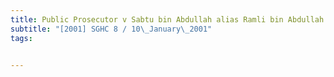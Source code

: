 ```yaml
---
title: Public Prosecutor v Sabtu bin Abdullah alias Ramli bin Abdullah 
subtitle: "[2001] SGHC 8 / 10\_January\_2001"
tags:


---
```


